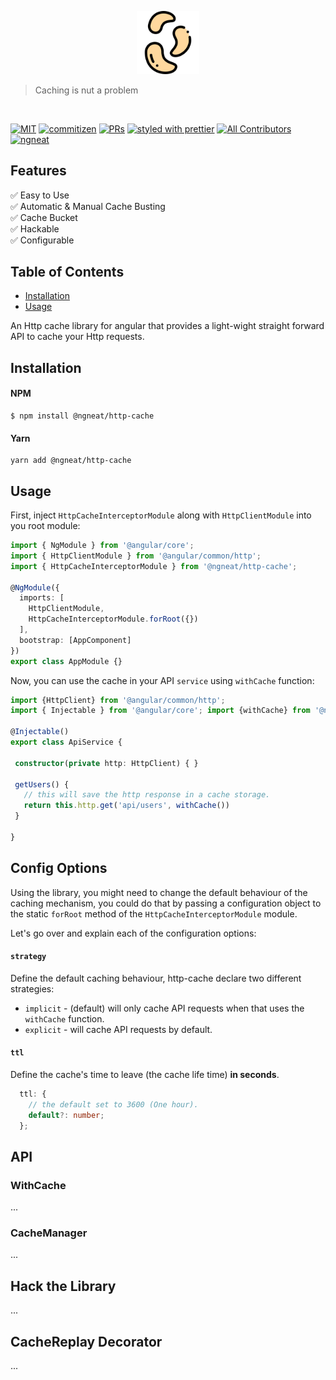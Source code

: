 <p align="center">
 <img width="20%" height="20%" src="./logo.svg">
</p>

> Caching is nut a problem
    
<br />

[![MIT](https://img.shields.io/packagist/l/doctrine/orm.svg?style=flat-square)]()
[![commitizen](https://img.shields.io/badge/commitizen-friendly-brightgreen.svg?style=flat-square)]()
[![PRs](https://img.shields.io/badge/PRs-welcome-brightgreen.svg?style=flat-square)]()
[![styled with prettier](https://img.shields.io/badge/styled_with-prettier-ff69b4.svg?style=flat-square)](https://github.com/prettier/prettier)
[![All Contributors](https://img.shields.io/badge/all_contributors-2-orange.svg?style=flat-square)](#contributors)
[![ngneat](https://img.shields.io/badge/@-ngneat-383636?style=flat-square&labelColor=8f68d4)](https://github.com/ngneat/)


## Features

✅ Easy to Use <br>
✅ Automatic & Manual Cache Busting <br>
✅ Cache Bucket <br>
✅ Hackable <br>
✅ Configurable <br>

## Table of Contents

- [Installation](#installation)
- [Usage](#usage)

An Http cache library for angular that provides a light-wight straight forward API to cache your Http requests. 

## Installation

#### NPM

```shell script
$ npm install @ngneat/http-cache
```

#### Yarn

```shell script
yarn add @ngneat/http-cache
```

## Usage

First, inject `HttpCacheInterceptorModule` along with `HttpClientModule` into you root module:

```typescript
import { NgModule } from '@angular/core';
import { HttpClientModule } from '@angular/common/http';
import { HttpCacheInterceptorModule } from '@ngneat/http-cache';

@NgModule({
  imports: [
    HttpClientModule,
    HttpCacheInterceptorModule.forRoot({})
  ],
  bootstrap: [AppComponent]
})
export class AppModule {}
```

Now, you can use the cache in your API `service` using `withCache` function: 

```typescript
import {HttpClient} from '@angular/common/http'; 
import { Injectable } from '@angular/core'; import {withCache} from '@ngneat/http-cache';

@Injectable()
export class ApiService {

 constructor(private http: HttpClient) { }

 getUsers() {
   // this will save the http response in a cache storage.
   return this.http.get('api/users', withCache()) 
 }

}
```

## Config Options

Using the library, you might need to change the default behaviour of the caching mechanism, you could do that by passing a configuration object to the static `forRoot` method of the `HttpCacheInterceptorModule` module.

Let's go over and explain each of the configuration options:

#### `strategy`
Define the default caching behaviour, http-cache declare two different strategies:

* `implicit` - (default) will only cache API requests when that uses the `withCache` function.
* `explicit` - will cache API requests by default.

#### `ttl`
Define the cache's time to leave (the cache life time) **in seconds**.
```typescript
  ttl: {
    // the default set to 3600 (One hour).
    default?: number;
  };
```

## API

### WithCache
...

### CacheManager
...

## Hack the Library
...

## CacheReplay Decorator
...

